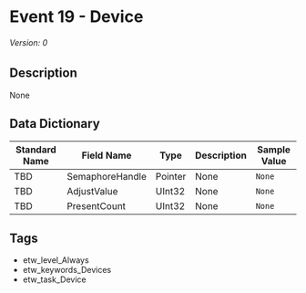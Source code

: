 # Event 19 - Device
###### Version: 0

## Description
None

## Data Dictionary
|Standard Name|Field Name|Type|Description|Sample Value|
|---|---|---|---|---|
|TBD|SemaphoreHandle|Pointer|None|`None`|
|TBD|AdjustValue|UInt32|None|`None`|
|TBD|PresentCount|UInt32|None|`None`|

## Tags
* etw_level_Always
* etw_keywords_Devices
* etw_task_Device